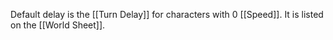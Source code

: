 Default delay is the [[Turn Delay]] for characters with 0 [[Speed]]. It is listed on the [[World Sheet]].